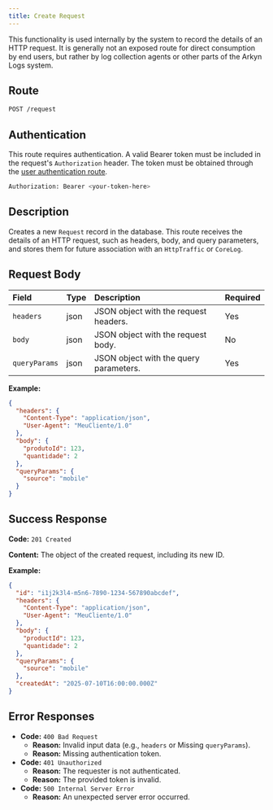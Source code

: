 ```yaml
---
title: Create Request
---
```


This functionality is used internally by the system to record the details of an HTTP request. It is generally not an exposed route for direct consumption by end users, but rather by log collection agents or other parts of the Arkyn Logs system.

## Route

```bash
POST /request
```

## Authentication

This route requires authentication. A valid Bearer token must be included in the request's `Authorization` header. The token must be obtained through the [user authentication route](/api/user/authuser/).

```bash
Authorization: Bearer <your-token-here>
```

## Description

Creates a new `Request` record in the database. This route receives the details of an HTTP request, such as headers, body, and query parameters, and stores them for future association with an `HttpTraffic` or `CoreLog`.

## Request Body

| Field         | Type | Description                            | Required |
| :------------ | :--- | :------------------------------------- | :------- |
| `headers`     | json | JSON object with the request headers.  | Yes      |
| `body`        | json | JSON object with the request body.     | No       |
| `queryParams` | json | JSON object with the query parameters. | Yes      |

**Example:**

```json
{
  "headers": {
    "Content-Type": "application/json",
    "User-Agent": "MeuCliente/1.0"
  },
  "body": {
    "produtoId": 123,
    "quantidade": 2
  },
  "queryParams": {
    "source": "mobile"
  }
}
```

## Success Response

**Code:** `201 Created`

**Content:** The object of the created request, including its new ID.

**Example:**

```json
{
  "id": "i1j2k3l4-m5n6-7890-1234-567890abcdef",
  "headers": {
    "Content-Type": "application/json",
    "User-Agent": "MeuCliente/1.0"
  },
  "body": {
    "productId": 123,
    "quantidade": 2
  },
  "queryParams": {
    "source": "mobile"
  },
  "createdAt": "2025-07-10T16:00:00.000Z"
}
```

## Error Responses

- **Code:** `400 Bad Request`
  - **Reason:** Invalid input data (e.g., `headers` or Missing `queryParams`).
  - **Reason:** Missing authentication token.
- **Code:** `401 Unauthorized`
  - **Reason:** The requester is not authenticated.
  - **Reason:** The provided token is invalid.
- **Code:** `500 Internal Server Error`
  - **Reason:** An unexpected server error occurred.
